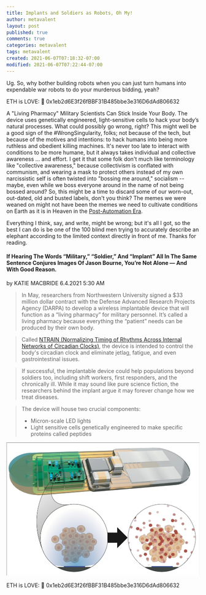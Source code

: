 ```yaml
---
title: Implants and Soldiers as Robots, Oh My!
author: metavalent
layout: post
published: true
comments: true
categories: metavalent
tags: metavalent
created: 2021-06-07T07:18:32-07:00
modified: 2021-06-07T07:22:44-07:00
---
```


Ug. So, why bother building robots when you can just turn humans into expendable war robots to do your murderous bidding, yeah?

ETH is LOVE: 💖 0x1eb2d6E3f26fBBF31B485bbe3e316D6dAd806632

A "Living Pharmacy" Military Scientists Can Stick Inside Your Body. The device uses genetically engineered, light-sensitive cells to hack your body’s natural processes. What could possibly go wrong, right? This might well be a good sign of the #WrongSingularity, folks; not because of the tech, but because of the motives and intentions: to hack humans into being more ruthless and obedient killing machines. It's never too late to interact with conditions to be more humane, but it always takes individual and collective awareness ... and effort. I get it that some folk don't much like terminology like "collective awareness," because collectivism is conflated with communism, and wearing a mask to protect others instead of my own narcissistic self is often twisted into "bossing me around," socialism -- maybe, even while we boss everyone around in the name of not being bossed around? So, this might be a time to discard some of our worn-out, out-dated, old and busted labels, don't you think? The memes we were weaned on might not have been the memes we need to cultivate conditions on Earth as it is in Heaven in the [Post-Automation Era](https://postautomationera.com).

Everything I think, say, and write, might be wrong; but it's all I got, so the best I can do is be one of the 100 blind men trying to accurately describe an elephant according to the limited context directly in front of me. Thanks for reading.

#### If Hearing The Words “Military,” “Soldier,” And “Implant” All In The Same Sentence Conjures Images Of Jason Bourne, You’re Not Alone — And With Good Reason.
by KATIE MACBRIDE
6.4.2021 5:30 AM

> In May, researchers from Northwestern University signed a $33 million dollar contract with the Defense Advanced Research Projects Agency (DARPA) to develop a wireless implantable device that will function as a “living pharmacy” for military personnel. It’s called a living pharmacy because everything the “patient” needs can be produced by their own body.

> Called [NTRAIN (Normalizing Timing of Rhythms Across Internal Networks of Circadian Clocks)](https://www.inverse.com/mind-body/implant-can-cure-your-jet-lag-diarrhea), the device is intended to control the body's circadian clock and eliminate jetlag, fatigue, and even gastrointestinal issues.

> If successful, the implantable device could help populations beyond soldiers too, including shift workers, first responders, and the chronically ill. While it may sound like pure science fiction, the researchers behind the implant argue it may forever change how we treat diseases.

> The device will house two crucial components:
> * Micron-scale LED lights
> * Light sensitive cells genetically engineered to make specific proteins called peptides

[![NTRAIN "Living Pharmacy" Implant](/assets/images/NTRAIN.implant.jpg)](https://www.inverse.com/mind-body/implant-can-cure-your-jet-lag-diarrhea)

ETH is LOVE: 💖 0x1eb2d6E3f26fBBF31B485bbe3e316D6dAd806632
